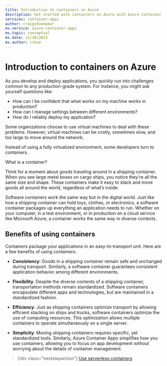 ```yaml
---
title: Introduction to containers on Azure
description: Get started with containers on Azure with Azure Container Apps
services: container-apps
author: craigshoemaker
ms.service: azure-container-apps
ms.topic: conceptual
ms.date: 11/30/2023
ms.author: cshoe
---
```


# Introduction to containers on Azure

As you develop and deploy applications, you quickly run into challenges common to any production-grade system. For instance, you might ask yourself questions like:

- How can I be confident that what works on my machine works in production?
- How can I manage settings between different environments?
- How do I reliably deploy my application?

Some organizations choose to use virtual machines to deal with these problems.  However, virtual machines can be costly, sometimes slow, and too large to move around the network.

Instead of using a fully virtualized environment, some developers turn to containers.

What is a container?

Think for a moment about goods traveling around in a shipping container. When you see large metal boxes on cargo ships, you notice they're all the same size and shape. These containers make it easy to stack and move goods all around the world, regardless of what’s inside.

Software containers work the same way but in the digital world. Just like how a shipping container can hold toys, clothes, or electronics, a software container packages up everything an application needs to run. Whether on your computer, in a test environment, or in production on a cloud service like Microsoft Azure, a container works the same way in diverse contexts.

## Benefits of using containers

Containers package your applications in an easy-to-transport unit. Here are a few benefits of using containers:

- **Consistency**: Goods in a shipping container remain safe and unchanged during transport. Similarly, a software container guarantees consistent application behavior among different environments.

- **Flexibility**: Despite the diverse contents of a shipping container, transportation methods remain standardized. Software containers encapsulate different apps and technologies, but are maintained in a standardized fashion.

- **Efficiency**: Just as shipping containers optimize transport by allowing efficient stacking on ships and trucks, software containers optimize the use of computing resources. This optimization allows multiple containers to operate simultaneously on a single server.

- **Simplicity**: Moving shipping containers requires specific, yet standardized tools. Similarly, Azure Container Apps simplifies how you use containers, allowing you to focus on app development without worrying about the details of container management.

> [!div class="nextstepaction"]
> [Use serverless containers](start-serverless-containers.md)
